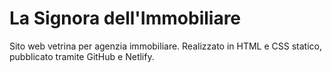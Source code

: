 # La Signora dell'Immobiliare

Sito web vetrina per agenzia immobiliare. Realizzato in HTML e CSS statico, pubblicato tramite GitHub e Netlify.
